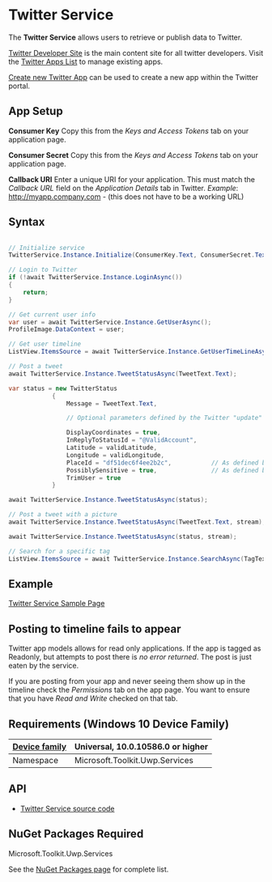 # Twitter Service

The **Twitter Service** allows users to retrieve or publish data to Twitter. 

[Twitter Developer Site](https://dev.twitter.com) is the main content site for all twitter developers.  Visit the [Twitter Apps List](https://apps.twitter.com/) to manage existing apps.

[Create new Twitter App](https://apps.twitter.com/app/new) can be used to create a new app within the Twitter portal.

## App Setup

**Consumer Key**
Copy this from the *Keys and Access Tokens* tab on your application page. 

**Consumer Secret**
Copy this from the *Keys and Access Tokens* tab on your application page. 

**Callback URI** Enter a unique URI for your application.  This must match the *Callback URL* field on the *Application Details* tab in Twitter.
*Example*: http://myapp.company.com - (this does not have to be a working URL)

## Syntax

```csharp

// Initialize service
TwitterService.Instance.Initialize(ConsumerKey.Text, ConsumerSecret.Text, CallbackUri.Text);

// Login to Twitter
if (!await TwitterService.Instance.LoginAsync())
{
    return;
}

// Get current user info
var user = await TwitterService.Instance.GetUserAsync();
ProfileImage.DataContext = user;

// Get user timeline
ListView.ItemsSource = await TwitterService.Instance.GetUserTimeLineAsync(user.ScreenName, 50);

// Post a tweet
await TwitterService.Instance.TweetStatusAsync(TweetText.Text);

var status = new TwitterStatus
			{
				Message = TweetText.Text,

				// Optional parameters defined by the Twitter "update" API (they may all be null or false)

				DisplayCoordinates = true,
				InReplyToStatusId = "@ValidAccount",
				Latitude = validLatitude,
				Longitude = validLongitude,
				PlaceId = "df51dec6f4ee2b2c",			// As defined by Twitter
				PossiblySensitive = true,				// As defined by Twitter (nudity, violence, or medical procedures)
				TrimUser = true
			}

await TwitterService.Instance.TweetStatusAsync(status);

// Post a tweet with a picture
await TwitterService.Instance.TweetStatusAsync(TweetText.Text, stream);

await TwitterService.Instance.TweetStatusAsync(status, stream);

// Search for a specific tag
ListView.ItemsSource = await TwitterService.Instance.SearchAsync(TagText.Text, 50);

```

## Example

[Twitter Service Sample Page](https://github.com/Microsoft/UWPCommunityToolkit/tree/master/Microsoft.Toolkit.Uwp.SampleApp/SamplePages/Twitter%20Service)

## Posting to timeline fails to appear

Twitter app models allows for read only applications.  If the app is tagged as Readonly, but attempts to post there is *no error returned*.  The post is just eaten by the service.

If you are posting from your app and never seeing them show up in the timeline check the *Permissions* tab on the app page.  You want to ensure that you have *Read and Write* checked on that tab.

## Requirements (Windows 10 Device Family)

| [Device family](http://go.microsoft.com/fwlink/p/?LinkID=526370) | Universal, 10.0.10586.0 or higher |
| --- | --- |
| Namespace | Microsoft.Toolkit.Uwp.Services |

## API

* [Twitter Service source code](https://github.com/Microsoft/UWPCommunityToolkit/tree/master/Microsoft.Toolkit.Uwp.Services/Services/Twitter)

## NuGet Packages Required

Microsoft.Toolkit.Uwp.Services

See the [NuGet Packages page](../Nuget-Packages.md) for complete list.
